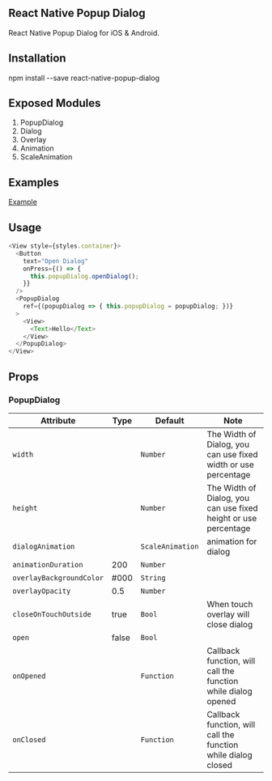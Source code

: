 ## React Native Popup Dialog
React Native Popup Dialog for iOS & Android.

## Installation
npm install --save react-native-popup-dialog

## Exposed Modules

1. PopupDialog
2. Dialog
3. Overlay
4. Animation
5. ScaleAnimation

## Examples
[Example](https://github.com/jacklam718/react-native-popup-dialog/blob/master/popupDialogExample/PopupDialogExample.js)


## Usage
```javascript
<View style={styles.container}>
  <Button
    text="Open Dialog"
    onPress={() => {
      this.popupDialog.openDialog();
    }}
  />
  <PopupDialog
    ref={(popupDialog => { this.popupDialog = popupDialog; })}
  >
    <View>
      <Text>Hello</Text>
    </View>
  </PopupDialog>
</View>
```


## Props

### PopupDialog
| Attribute | Type | Default | Note |
|---|---|---|---|
| `width` |  | `Number` | The Width of Dialog, you can use fixed width or use percentage
| `height` |  | `Number` | The Width of Dialog, you can use fixed height or use percentage
| `dialogAnimation` |  | `ScaleAnimation` | animation for dialog | |
| `animationDuration` | 200 | `Number` | | |
| `overlayBackgroundColor` | #000 | `String` |
| `overlayOpacity` | 0.5 | `Number` |
| `closeOnTouchOutside` | true | `Bool` | When touch overlay will close dialog | |
| `open` | false | `Bool` |  | |
| `onOpened` | | `Function` | Callback function, will call the function while dialog opened | |
| `onClosed` | | `Function` | Callback function, will call the function while dialog closed | |
